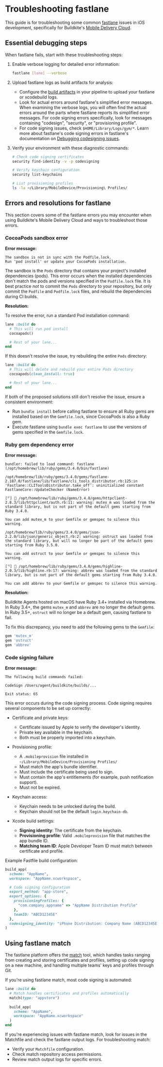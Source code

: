 # Troubleshooting fastlane

This guide is for troubleshooting some common [fastlane](https://fastlane.tools/) issues in iOS development, specifically for Buildkite's [Mobile Delivery Cloud](/docs/pipelines/hosted-agents/mobile-delivery-cloud/getting-started).

## Essential debugging steps

When fastlane fails, start with these troubleshooting steps:

1. Enable verbose logging for detailed error information:

    ```bash
    fastlane [lane] --verbose
    ```

1. Upload fastlane logs as build artifacts for analysis:
    * Configure the [build artifacts](/docs/pipelines/configure/artifacts) in your pipeline to upload your fastlane or xcodebuild logs.
    * Look for actual errors around fastlane's simplified error messages. When examining the verbose logs, you will often find the actual errors around the parts where fastlane reports its simplified error messages. For code signing errors specifically, look for messages containing "codesign", "security", or "provisioning profile".
    * For code signing issues, check `$HOME/Library/Logs/gym/*`. Learn more about fastlane's code signing errors in fastlane's documentation on [Debugging codesigning issues](https://docs.fastlane.tools/codesigning/troubleshooting/).

1. Verify your environment with these diagnostic commands:

    ```bash
    # Check code signing certificates
    security find-identity -v -p codesigning

    # Verify keychain configuration
    security list-keychains

    # List provisioning profiles
    ls -la ~/Library/MobileDevice/Provisioning\ Profiles/
    ```

## Errors and resolutions for fastlane

This section covers some of the fastlane errors you may encounter when using Buildkite's Mobile Delivery Cloud and ways to troubleshoot those errors.

### CocoaPods sandbox error

**Error message:**

```
The sandbox is not in sync with the Podfile.lock.
Run 'pod install' or update your CocoaPods installation.
```

The sandbox is the `Pods` directory that contains your project's installed dependencies (pods). This error occurs when the installed dependencies don't match the pods and versions specified in the `Podfile.lock` file. It is best practice _not_ to commit the `Pods` directory to your repository, but only commit the `Podfile` and `Podfile.lock` files, and rebuild the dependencies during CI builds.

**Resolution:**

To resolve the error, run a standard Pod installation command:

```ruby
lane :build do
  # This will run pod install
  cocoapods()

  # Rest of your lane...
end
```

If this doesn't resolve the issue, try rebuilding the entire `Pods` directory:

```ruby
lane :build do
  # This will delete and rebuild your entire Pods directory
  cocoapods(clean_install: true)

  # Rest of your lane...
end
```

If both of the proposed solutions still don't resolve the issue, ensure a consistent environment:

- Run `bundle install` before calling fastlane to ensure all Ruby gems are installed based on the `Gemfile.lock`, since CocoaPods is also a Ruby gem.
- Execute fastlane using `bundle exec fastlane` to use the versions of gems specified in the `Gemfile.lock`.

### Ruby gem dependency error

**Error message:**

```
bundler: failed to load command: fastlane (/opt/homebrew/lib/ruby/gems/3.4.0/bin/fastlane)

/opt/homebrew/lib/ruby/gems/3.4.0/gems/fastlane-2.187.0/fastlane/lib/fastlane/cli_tools_distributor.rb:125:in 'Fastlane::CLIToolsDistributor.take_off': uninitialized constant FastlaneCore::UpdateChecker (NameError)

[⠋] 🚀 /opt/homebrew/lib/ruby/gems/3.4.0/gems/httpclient-2.8.3/lib/httpclient/auth.rb:11: warning: mutex_m was loaded from the standard library, but is not part of the default gems starting from Ruby 3.4.0.

You can add mutex_m to your Gemfile or gemspec to silence this warning.

/opt/homebrew/lib/ruby/gems/3.4.0/gems/json-2.2.0/lib/json/generic_object.rb:2: warning: ostruct was loaded from the standard library, but will no longer be part of the default gems starting from Ruby 3.5.0.

You can add ostruct to your Gemfile or gemspec to silence this warning.

[⠙] 🚀 /opt/homebrew/lib/ruby/gems/3.4.0/gems/highline-2.0.3/lib/highline.rb:17: warning: abbrev was loaded from the standard library, but is not part of the default gems starting from Ruby 3.4.0.

You can add abbrev to your Gemfile or gemspec to silence this warning.
```

**Resolution:**

Buildkite Agents hosted on macOS have Ruby 3.4+ installed via Homebrew. In Ruby 3.4+, the gems `mutex_m` and `abbrev` are no longer the default gems. In Ruby 3.5+, `ostruct` will no longer be a default gem, causing fastlane to fail.

To fix this discrepancy, you need to add the following gems to the `Gemfile`:

```ruby
gem 'mutex_m'
gem 'ostruct'
gem 'abbrev'
```

### Code signing failure

**Error message:**

```
The following build commands failed:

CodeSign /Users/agent/buildkite/builds/...

Exit status: 65
```

This error occurs during the code signing process. Code signing requires several components to be set up correctly:

- Certificate and private keys:
   * Certificate issued by Apple to verify the developer's identity.
   * Private key available in the keychain.
   * Both must be properly imported into a keychain.

- Provisioning profile:
   * A `.mobileprovision` file installed in `~/Library/MobileDevice/Provisioning Profiles/`
   * Must match the app's bundle identifier.
   * Must include the certificate being used to sign.
   * Must contain the app's entitlements (for example, push notification support).
   * Must not be expired.

- Keychain access:
   * Keychain needs to be unlocked during the build.
   * Keychain should not be the default `login.keychain-db`.

- Xcode build settings:
   * **Signing identity**: The certificate from the keychain.
   * **Provisioning profile**: Valid `.mobileprovision` file that matches the app bundle ID.
   * **Matching team ID**: Apple Developer Team ID must match between certificate and profile.

Example Fastfile build configuration:

```ruby
build_app(
  scheme: "AppName",
  workspace: "AppName.xcworkspace",

  # Code signing configuration
  export_method: "app-store",
  export_options: {
    provisioningProfiles: {
      "com.company.appname" => "AppName Distribution Profile"
    },
    teamID: "ABCD12345E"
  },
  codesigning_identity: "iPhone Distribution: Company Name (ABCD12345E)"
)
```

## Using fastlane match

The fastlane platform offers the [match](https://docs.fastlane.tools/actions/match/) tool, which handles tasks ranging from creating and storing certificates and profiles, setting up code signing on a new machine, and handling multiple teams' keys and profiles through Git.

If you're using fastlane match, most code signing is automated:

```ruby
lane :build do
  # Match handles certificates and profiles automatically
  match(type: "appstore")
  
  build_app(
    scheme: "AppName",
    workspace: "AppName.xcworkspace"
  )
end
```

If you're experiencing issues with fastlane match, look for issues in the Matchfile and check the fastlane output logs. For troubleshooting match:

- Verify your `Matchfile` configuration.
- Check match repository access permissions.
- Review match output logs for specific errors.

